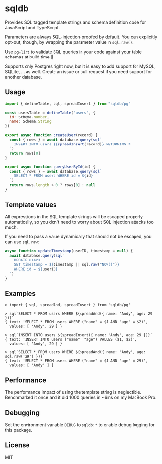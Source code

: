 # sqldb

Provides SQL tagged template strings and schema definition code for JavaScript and TypeScript.

Parameters are always SQL-injection-proofed by default. You can explicitly opt-out, though, by wrapping the parameter value in `sql.raw()`.

Use [`pg-lint`](https://github.com/andywer/pg-lint) to validate SQL queries in your code against your table schemas at build time 🚀

Supports only Postgres right now, but it is easy to add support for MySQL, SQLite, ... as well. Create an issue or pull request if you need support for another database.

## Usage

```js
import { defineTable, sql, spreadInsert } from "sqldb/pg"

const usersTable = defineTable("users", {
  id: Schema.Number,
  name: Schema.String
})

export async function createUser(record) {
  const { rows } = await database.query(sql`
    INSERT INTO users ${spreadInsert(record)} RETURNING *
  `)
  return rows[0]
}

export async function queryUserById(id) {
  const { rows } = await database.query(sql`
    SELECT * FROM users WHERE id = ${id}
  `)
  return rows.length > 0 ? rows[0] : null
}
```

## Template values

All expressions in the SQL template strings will be escaped properly automatically, so you don't need to worry about SQL injection attacks too much.

If you need to pass a value dynamically that should not be escaped, you can use `sql.raw`:

```js
async function updateTimestamp(userID, timestamp = null) {
  await database.query(sql`
    UPDATE users
    SET timestamp = ${timestamp || sql.raw("NOW()")}
    WHERE id = ${userID}
  `)
}
```

## Examples

```
> import { sql, spreadAnd, spreadInsert } from 'sqldb/pg'

> sql`SELECT * FROM users WHERE ${spreadAnd({ name: 'Andy', age: 29 })}`
{ text: 'SELECT * FROM users WHERE ("name" = $1 AND "age" = $2)',
  values: [ 'Andy', 29 ] }

> sql`INSERT INTO users ${spreadInsert({ name: 'Andy', age: 29 })}`
{ text: 'INSERT INTO users ("name", "age") VALUES ($1, $2)',
  values: [ 'Andy', 29 ] }

> sql`SELECT * FROM users WHERE ${spreadAnd({ name: 'Andy', age: sql.raw('29') })}`
{ text: 'SELECT * FROM users WHERE ("name" = $1 AND "age" = 29)',
  values: [ 'Andy' ] }
```

## Performance

The performance impact of using the template string is neglectible. Benchmarked it once and it did 1000 queries in ~6ms on my MacBook Pro.

## Debugging

Set the environment variable `DEBUG` to `sqldb:*` to enable debug logging for this package.

## License

MIT
